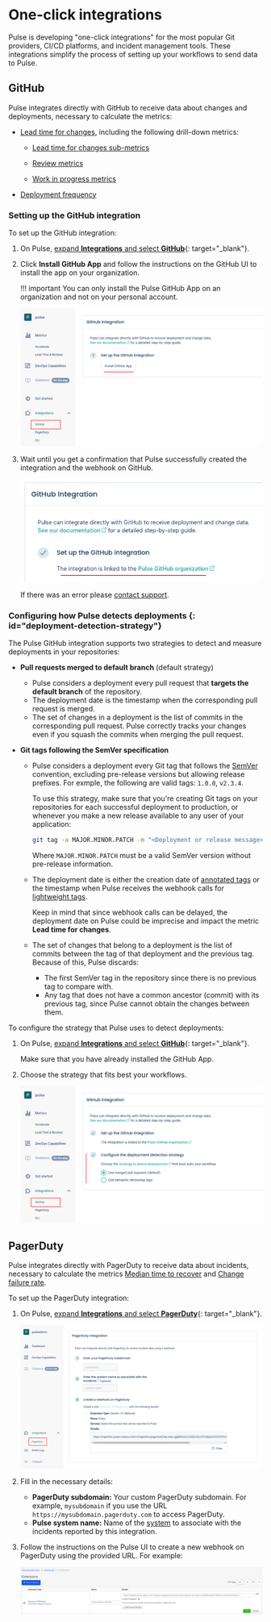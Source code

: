 # One-click integrations

Pulse is developing "one-click integrations" for the most popular Git providers, CI/CD platforms, and incident management tools. These integrations simplify the process of setting up your workflows to send data to Pulse.

## GitHub

Pulse integrates directly with GitHub to receive data about changes and deployments, necessary to calculate the metrics:

-   [Lead time for changes](metrics/accelerate.md#lead-time-for-changes), including the following drill-down metrics:

    -   [Lead time for changes sub-metrics](metrics/lead-time-reviews.md#lead-time-for-changes-sub-metrics)

    -   [Review metrics](metrics/lead-time-reviews.md#review-metrics)

    -   [Work in progress metrics](metrics/work-in-progress.md)

-   [Deployment frequency](metrics/accelerate.md#deployment-frequency)

### Setting up the GitHub integration

To set up the GitHub integration:

1.  On Pulse, [expand **Integrations** and select **GitHub**](https://app.pulse.codacy.com/integrations/github){: target="_blank"}.

1.  Click **Install GitHub App** and follow the instructions on the GitHub UI to install the app on your organization.

    !!! important
        You can only install the Pulse GitHub App on an organization and not on your personal account.

    ![Installing the Pulse GitHub App](images/ghi-installing.png)

1.  Wait until you get a confirmation that Pulse successfully created the integration and the webhook on GitHub.

    ![Pulse GitHub integration set up successfully](images/ghi-ok.png)

    If there was an error please [contact support](mailto:pulsesupport@codacy.com).

### Configuring how Pulse detects deployments {: id="deployment-detection-strategy"}

The Pulse GitHub integration supports two strategies to detect and measure deployments in your repositories:

-   **Pull requests merged to default branch** (default strategy)

    -   Pulse considers a deployment every pull request that **targets the default branch** of the repository.
    -   The deployment date is the timestamp when the corresponding pull request is merged.
    -   The set of changes in a deployment is the list of commits in the corresponding pull request. Pulse correctly tracks your changes even if you squash the commits when merging the pull request.

-   **Git tags following the SemVer specification**

    -   Pulse considers a deployment every Git tag that follows the [SemVer](https://semver.org) convention, excluding pre-release versions but allowing release prefixes. For exmple, the following are valid tags: `1.0.0`, `v2.3.4`.

        To use this strategy, make sure that you're creating Git tags on your repositories for each successful deployment to production, or whenever you make a new release available to any user of your application:

        ```bash
        git tag -a MAJOR.MINOR.PATCH -m "<Deployment or release message>"
        ```

        Where `MAJOR.MINOR.PATCH` must be a valid SemVer version without pre-release information.

    -   The deployment date is either the creation date of [annotated tags](https://git-scm.com/book/en/v2/Git-Basics-Tagging#_annotated_tags) or the timestamp when Pulse receives the webhook calls for [lightweight tags](https://git-scm.com/book/en/v2/Git-Basics-Tagging#_lightweight_tags).

        Keep in mind that since webhook calls can be delayed, the deployment date on Pulse could be imprecise and impact the metric **Lead time for changes**.

    -   The set of changes that belong to a deployment is the list of commits between the tag of that deployment and the previous tag. Because of this, Pulse discards:
        
        -   The first SemVer tag in the repository since there is no previous tag to compare with.
        -   Any tag that does not have a common ancestor (commit) with its previous tag, since Pulse cannot obtain the changes between them.

To configure the strategy that Pulse uses to detect deployments:

1.  On Pulse, [expand **Integrations** and select **GitHub**](https://app.pulse.codacy.com/integrations/github){: target="_blank"}.

    Make sure that you have already installed the GitHub App.

1.  Choose the strategy that fits best your workflows.

    ![Choosing a deployment triggering strategy](images/ghi-strategy.png)


## PagerDuty

Pulse integrates directly with PagerDuty to receive data about incidents, necessary to calculate the metrics [Median time to recover](metrics/accelerate.md#median-time-to-recover) and [Change failure rate](metrics/accelerate.md#change-failure-rate).

To set up the PagerDuty integration:

1.  On Pulse, [expand **Integrations** and select **PagerDuty**](https://app.pulse.codacy.com/integrations/pagerduty){: target="_blank"}.

    ![PagerDuty integration](images/pagerduty.png)

1.  Fill in the necessary details:

    -   **PagerDuty subdomain:** Your custom PagerDuty subdomain. For example, `mysubdomain` if you use the URL `https://mysubdomain.pagerduty.com` to access PagerDuty.
    -   **Pulse system name:** Name of the [system](https://docs.pulse.codacy.com/#before-you-begin) to associate with the incidents reported by this integration.

1.  Follow the instructions on the Pulse UI to create a new webhook on PagerDuty using the provided URL. For example:

    ![PagerDuty webhook](images/pagerduty-webhook.png)
